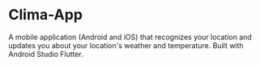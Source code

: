 # Clima-App
A mobile application (Android and iOS) that recognizes your location and updates you about your location's weather and temperature. Built with Android Studio Flutter.
